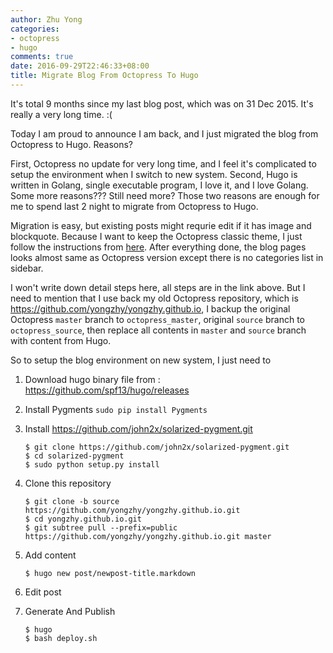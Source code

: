 ```yaml
---
author: Zhu Yong
categories: 
- octopress
- hugo
comments: true
date: 2016-09-29T22:46:33+08:00
title: Migrate Blog From Octopress To Hugo
---
```


It's total 9 months since my last blog post, which was on 31 Dec 2015. It's really a very long time. :(

Today I am proud to announce I am back, and I just migrated the blog  from Octopress to Hugo. Reasons? 

First, Octopress no update for very long time, and I feel it's complicated to setup the environment when I switch to new system. Second, Hugo is written in Golang, single executable program, I love it, and I love Golang. Some more reasons??? Still need more? Those two reasons are enough for me to spend last 2 night to migrate from Octopress to Hugo. 

Migration is easy, but existing posts might requrie edit if it has image and blockquote. Because I want to keep the Octopress classic theme, I just follow the instructions from [here](https://parsiya.net/categories/migration-to-hugo/). After everything done, the blog pages looks almost same as Octopress version except there is no categories list in sidebar. 

I won't write down detail steps here, all steps are in the link above. But I need to mention that I use back my old Octopress repository, which is https://github.com/yongzhy/yongzhy.github.io, I backup the original Octopress `master` branch to `octopress_master`, original `source` branch to `octopress_source`, then replace all contents in `master` and `source` branch with content from Hugo. 

So to setup the blog environment on new system, I just need to 

1. Download hugo binary file from : https://github.com/spf13/hugo/releases
2. Install Pygments `sudo pip install Pygments`
3. Install https://github.com/john2x/solarized-pygment.git

    ```
    $ git clone https://github.com/john2x/solarized-pygment.git
    $ cd solarized-pygment
    $ sudo python setup.py install
    ```

4. Clone this repository

    ````
    $ git clone -b source https://github.com/yongzhy/yongzhy.github.io.git
    $ cd yongzhy.github.io.git
    $ git subtree pull --prefix=public https://github.com/yongzhy/yongzhy.github.io.git master
    ````

5. Add content

    ````
    $ hugo new post/newpost-title.markdown
    ````

6. Edit post
7. Generate And Publish

    ````
    $ hugo
    $ bash deploy.sh
    ````